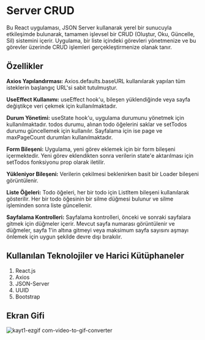 # Server CRUD

Bu React uygulaması, JSON Server kullanarak yerel bir sunucuyla etkileşimde bulunarak, tamamen işlevsel bir CRUD (Oluştur, Oku, Güncelle, Sil) sistemini içerir. Uygulama, bir liste içindeki görevleri yönetmenize ve bu görevler üzerinde CRUD işlemleri gerçekleştirmenize olanak tanır.

## Özellikler

**Axios Yapılandırması:** Axios.defaults.baseURL kullanılarak yapılan tüm isteklerin başlangıç ​​URL'si sabit tutulmuştur.

**UseEffect Kullanımı:** useEffect hook'u, bileşen yüklendiğinde veya sayfa değiştikçe veri çekmek için kullanılmaktadır.

**Durum Yönetimi:** useState hook'u, uygulama durumunu yönetmek için kullanılmaktadır. todos durumu, alınan todo öğelerini saklar ve setTodos durumu güncellemek için kullanılır. Sayfalama için ise page ve maxPageCount durumları kullanılmaktadır.

**Form Bileşeni:** Uygulama, yeni görev eklemek için bir form bileşeni içermektedir. Yeni görev eklendikten sonra verilerin state'e aktarılması için setTodos fonksiyonu prop olarak iletilir.

**Yükleniyor Bileşeni:** Verilerin çekilmesi beklenirken basit bir Loader bileşeni görüntülenir.

**Liste Öğeleri:** Todo öğeleri, her bir todo için ListItem bileşeni kullanılarak gösterilir. Her bir todo öğesinin bir silme düğmesi bulunur ve silme işleminden sonra liste güncellenir.

**Sayfalama Kontrolleri:** Sayfalama kontrolleri, önceki ve sonraki sayfalara gitmek için düğmeler içerir. Mevcut sayfa numarası görüntülenir ve düğmeler, sayfa 1'in altına gitmeyi veya maksimum sayfa sayısını aşmayı önlemek için uygun şekilde devre dışı bırakılır.

## Kullanılan Teknolojiler ve Harici Kütüphaneler

1. React.js
2. Axios
3. JSON-Server
4. UUID
5. Bootstrap

## Ekran Gifi

![kayt1-ezgif com-video-to-gif-converter](https://github.com/serhatakhan/Axios-CRUD/assets/147662915/7f9e55b2-6fcc-4cd0-9a23-20d5439c84a1)

